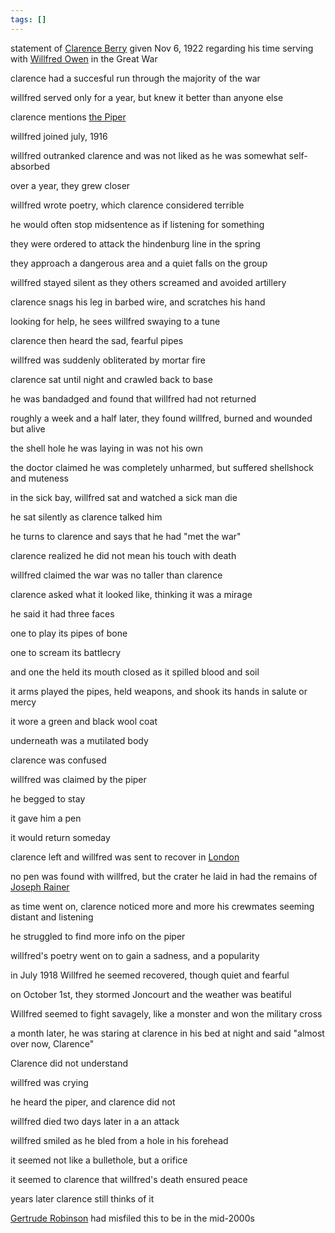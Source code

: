 ```yaml
---
tags: []
---
```

   
statement of [Clarence Berry](/not_created.md) given Nov 6, 1922 regarding his time serving with [Willfred Owen](/not_created.md) in the Great War   
   
clarence had a succesful run through the majority of the war   
   
willfred served only for a year, but knew it better than anyone else   
   
clarence mentions [the Piper](/not_created.md)   
   
willfred joined july, 1916   
   
willfred outranked clarence and was not liked as he was somewhat self-absorbed   
   
over a year, they grew closer   
   
willfred wrote poetry, which clarence considered terrible   
   
he would often stop midsentence as if listening for something   
   
they were ordered to attack the hindenburg line in the spring   
   
they approach a dangerous area and a quiet falls on the group   
   
willfred stayed silent as they others screamed and avoided artillery   
   
clarence snags his leg in barbed wire, and scratches his hand   
   
looking for help, he sees willfred swaying to a tune   
   
clarence then heard the sad, fearful pipes   
   
willfred was suddenly obliterated by mortar fire   
   
clarence sat until night and crawled back to base   
   
he was bandadged and found that willfred had not returned   
   
roughly a week and a half later, they found willfred, burned and wounded but alive   
   
the shell hole he was laying in was not his own   
   
the doctor claimed he was completely unharmed, but suffered shellshock and muteness   
   
in the sick bay, willfred sat and watched a sick man die   
   
he sat silently as clarence talked him   
   
he turns to clarence and says that he had "met the war"   
   
clarence realized he did not mean his touch with death   
   
willfred claimed the war was no taller than clarence   
   
clarence asked what it looked like, thinking it was a mirage   
   
he said it had three faces   
   
one to play its pipes of bone   
   
one to scream its battlecry   
   
and one the held its mouth closed as it spilled blood and soil   
   
it arms played the pipes, held weapons, and shook its hands in salute or mercy   
   
it wore a green and black wool coat   
   
underneath was a mutilated body   
   
clarence was confused   
   
willfred was claimed by the piper   
   
he begged to stay   
   
it gave him a pen   
   
it would return someday   
   
clarence left and willfred was sent to recover in [London](/not_created.md)   
   
no pen was found with willfred, but the crater he laid in had the remains of [Joseph Rainer](/not_created.md)   
   
as time went on, clarence noticed more and more his crewmates seeming distant and listening   
   
he struggled to find more info on the piper   
   
willfred's poetry went on to gain a sadness, and a popularity   
   
in July 1918 Willfred he seemed recovered, though quiet and fearful   
   
on October 1st, they stormed Joncourt and the weather was beatiful   
   
Willfred seemed to fight savagely, like a monster and won the military cross   
   
a month later, he was staring at clarence in his bed at night and said "almost over now, Clarence"   
   
Clarence did not understand   
   
willfred was crying   
   
he heard the piper, and clarence did not   
   
willfred died two days later in a an attack   
   
willfred smiled as he bled from a hole in his forehead   
   
it seemed not like a bullethole, but a orifice   
   
it seemed to clarence that willfred's death ensured peace   
   
years later clarence still thinks of it   
   
[Gertrude Robinson](../Characters/Gertrude%20Robinson.md) had misfiled this to be in the mid-2000s